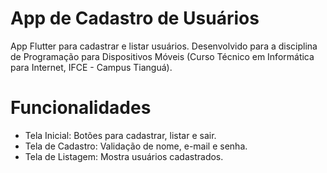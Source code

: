 # App de Cadastro de Usuários

App Flutter para cadastrar e listar usuários. Desenvolvido para a disciplina de Programação para Dispositivos Móveis (Curso Técnico em Informática para Internet, IFCE - Campus Tianguá).

# Funcionalidades
- Tela Inicial: Botões para cadastrar, listar e sair.
- Tela de Cadastro: Validação de nome, e-mail e senha.
- Tela de Listagem: Mostra usuários cadastrados.
